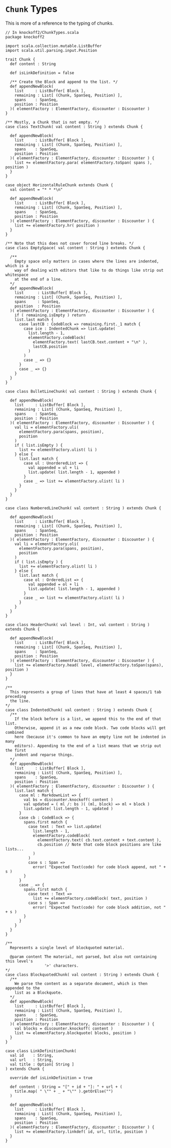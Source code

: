 # `Chunk` Types #

This is more of a reference to the typing of chunks.

    // In knockoff2/ChunkTypes.scala
    package knockoff2
    
    import scala.collection.mutable.ListBuffer
    import scala.util.parsing.input.Position
    
    trait Chunk {
      def content : String
      
      def isLinkDefinition = false

      /** Create the Block and append to the list. */
      def appendNewBlock(
        list     : ListBuffer[ Block ],
        remaining : List[ (Chunk, SpanSeq, Position) ],
        spans    : SpanSeq,
        position : Position
      )( elementFactory : ElementFactory, discounter : Discounter )
    }
    
    /** Mostly, a Chunk that is not empty. */
    case class TextChunk( val content : String ) extends Chunk {

      def appendNewBlock(
        list     : ListBuffer[ Block ],
        remaining : List[ (Chunk, SpanSeq, Position) ],
        spans    : SpanSeq,
        position : Position
      )( elementFactory : ElementFactory, discounter : Discounter ) {
        list += elementFactory.para( elementFactory.toSpan( spans ), position )
      }
    }
    
    case object HorizontalRuleChunk extends Chunk {
      val content = "* * *\n"
      
      def appendNewBlock(
        list     : ListBuffer[ Block ],
        remaining : List[ (Chunk, SpanSeq, Position) ],
        spans    : SpanSeq,
        position : Position
      )( elementFactory : ElementFactory, discounter : Discounter ) {
        list += elementFactory.hr( position )
      }
    }

    /** Note that this does not cover forced line breaks. */
    case class EmptySpace( val content : String ) extends Chunk {

      /**
        Empty space only matters in cases where the lines are indented, which is a
        way of dealing with editors that like to do things like strip out whitespace
        at the end of a line.
      */
      def appendNewBlock(
        list      : ListBuffer[ Block ],
        remaining : List[ (Chunk, SpanSeq, Position) ],
        spans     : SpanSeq,
        position  : Position
      )( elementFactory : ElementFactory, discounter : Discounter ) {
        if ( remaining.isEmpty ) return
        list.last match {
          case lastCB : CodeBlock => remaining.first._1 match {
            case ice : IndentedChunk => list.update(
              list.length - 1,
              elementFactory.codeBlock(
                elementFactory.text( lastCB.text.content + "\n" ),
                lastCB.position
              )
            )
            case _ => {}
          }
          case _ => {}
        }
      }
    }

    case class BulletLineChunk( val content : String ) extends Chunk {

      def appendNewBlock(
        list     : ListBuffer[ Block ],
        remaining : List[ (Chunk, SpanSeq, Position) ],
        spans    : SpanSeq,
        position : Position
      )( elementFactory : ElementFactory, discounter : Discounter ) {
        val li = elementFactory.uli(
          elementFactory.para(spans, position),
          position
        )
        if ( list.isEmpty ) {
          list += elementFactory.ulist( li )
        } else {
          list.last match {
            case ul : UnorderedList => {
              val appended = ul + li
              list.update( list.length - 1, appended )
            }
            case _ => list += elementFactory.ulist( li )
          }
        }
      }
    }
    
    case class NumberedLineChunk( val content : String ) extends Chunk {

      def appendNewBlock(
        list     : ListBuffer[ Block ],
        remaining : List[ (Chunk, SpanSeq, Position) ],
        spans    : SpanSeq,
        position : Position
      )( elementFactory : ElementFactory, discounter : Discounter ) {
        val li = elementFactory.oli(
          elementFactory.para(spans, position),
          position
        )
        if ( list.isEmpty ) {
          list += elementFactory.olist( li )
        } else {
          list.last match {
            case ol : OrderedList => {
              val appended = ol + li
              list.update( list.length - 1, appended )
            }
            case _ => list += elementFactory.olist( li )
          }
        }
      }
    }
    
    case class HeaderChunk( val level : Int, val content : String ) extends Chunk {

      def appendNewBlock(
        list     : ListBuffer[ Block ],
        remaining : List[ (Chunk, SpanSeq, Position) ],
        spans    : SpanSeq,
        position : Position
      )( elementFactory : ElementFactory, discounter : Discounter ) {
        list += elementFactory.head( level, elementFactory.toSpan(spans), position )
      }
    }

    /**
      This represents a group of lines that have at least 4 spaces/1 tab preceding
      the line.
    */
    case class IndentedChunk( val content : String ) extends Chunk {
      /**
        If the block before is a list, we append this to the end of that list.
        Otherwise, append it as a new code block. Two code blocks will get combined
        here (because it's common to have an empty line not be indented in many
        editors). Appending to the end of a list means that we strip out the first
        indent and reparse things.
      */
      def appendNewBlock(
        list     : ListBuffer[ Block ],
        remaining : List[ (Chunk, SpanSeq, Position) ],
        spans    : SpanSeq,
        position : Position
      )( elementFactory : ElementFactory, discounter : Discounter ) {
        list.last match {
          case ml : MarkdownList => {
            val bs = discounter.knockoff( content )
            val updated = ( ml /: bs )( (ml, block) => ml + block )
            list.update( list.length - 1, updated )
          }
          case cb : CodeBlock => {
            spans.first match {
              case text : Text => list.update(
                list.length - 1,
                elementFactory.codeBlock(
                  elementFactory.text( cb.text.content + text.content ),
                  cb.position // Note that code block positions are like lists...
                )
              )
              case s : Span =>
                error( "Expected Text(code) for code block append, not " + s )
            }
          }
          case _ => {
            spans.first match {
              case text : Text =>
                list += elementFactory.codeBlock( text, position )
              case s : Span =>
                error( "Expected Text(code) for code block addition, not " + s )
            }
          }
        }
      }
    }
    
    /**
      Represents a single level of blockquoted material.

      @param content The material, not parsed, but also not containing this level's
                     '>' characters.
    */
    case class BlockquotedChunk( val content : String ) extends Chunk {
      /**
        We parse the content as a separate document, which is then appended to the
        list as a Blockquote.
      */
      def appendNewBlock(
        list     : ListBuffer[ Block ],
        remaining : List[ (Chunk, SpanSeq, Position) ],
        spans    : SpanSeq,
        position : Position
      )( elementFactory : ElementFactory, discounter : Discounter ) {
        val blocks = discounter.knockoff( content )
        list += elementFactory.blockquote( blocks, position )
      }
    }
    
    case class LinkDefinitionChunk(
      val id    : String,
      val url   : String,
      val title : Option[ String ]
    ) extends Chunk {

      override def isLinkDefinition = true
      
      def content : String = "[" + id + "]: " + url + (
        title.map( " \"" + _ + "\"" ).getOrElse("")
      )
      
      def appendNewBlock(
        list     : ListBuffer[ Block ],
        remaining : List[ (Chunk, SpanSeq, Position) ],
        spans    : SpanSeq,
        position : Position
      )( elementFactory : ElementFactory, discounter : Discounter ) {
        list += elementFactory.linkdef( id, url, title, position )
      }
    }
